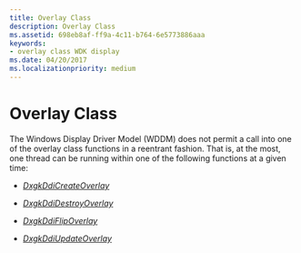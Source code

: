 ```yaml
---
title: Overlay Class
description: Overlay Class
ms.assetid: 698eb8af-ff9a-4c11-b764-6e5773886aaa
keywords:
- overlay class WDK display
ms.date: 04/20/2017
ms.localizationpriority: medium
---
```


# Overlay Class


The Windows Display Driver Model (WDDM) does not permit a call into one of the overlay class functions in a reentrant fashion. That is, at the most, one thread can be running within one of the following functions at a given time:

-   [*DxgkDdiCreateOverlay*](https://docs.microsoft.com/windows-hardware/drivers/ddi/content/d3dkmddi/nc-d3dkmddi-dxgkddi_createoverlay)

-   [*DxgkDdiDestroyOverlay*](https://docs.microsoft.com/windows-hardware/drivers/ddi/content/d3dkmddi/nc-d3dkmddi-dxgkddi_destroyoverlay)

-   [*DxgkDdiFlipOverlay*](https://docs.microsoft.com/windows-hardware/drivers/ddi/content/d3dkmddi/nc-d3dkmddi-dxgkddi_flipoverlay)

-   [*DxgkDdiUpdateOverlay*](https://docs.microsoft.com/windows-hardware/drivers/ddi/content/d3dkmddi/nc-d3dkmddi-dxgkddi_updateoverlay)

 

 





